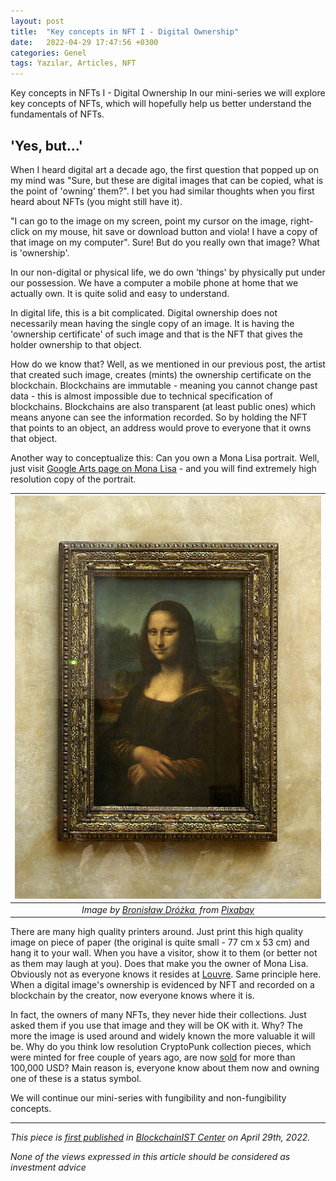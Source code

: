 ```yaml
---
layout: post
title:  "Key concepts in NFT I - Digital Ownership"
date:   2022-04-29 17:47:56 +0300
categories: Genel
tags: Yazılar, Articles, NFT
---
```


Key concepts in NFTs I - Digital Ownership 
In our mini-series we will explore key concepts of NFTs, which will hopefully help us better understand the fundamentals of NFTs. 

## 'Yes, but...'
When I heard digital art a decade ago, the first question that popped up on my mind was "Sure, but these are digital images that can be copied, what is the point of 'owning' them?".  I bet you had similar thoughts when you first heard about NFTs (you might still have it). 

"I can go to the image on my screen, point my cursor on the image, right-click on my mouse, hit save or download button and viola! I have a copy of that image on my computer". Sure! But do you really own that image? What is 'ownership'. 

In our non-digital or physical life, we do own 'things' by physically put under our possession. We have a computer a mobile phone at home that we actually own. It is quite solid and easy to understand. 

In digital life, this is a bit complicated. Digital ownership does not necessarily mean having the single copy of an image. It is having the 'ownership certificate' of such image and that is the NFT that gives the holder ownership to that object. 

How do we know that? Well, as we mentioned in our previous post, the artist that created such image, creates (mints) the ownership certificate on the blockchain. Blockchains are immutable - meaning you cannot change past data - this is almost impossible due to technical specification of blockchains. Blockchains are also transparent (at least public ones) which means anyone can see the information recorded. So by holding the NFT that points to an object, an address would prove to everyone that it owns that object. 

Another way to conceptualize this: Can you own a Mona Lisa portrait. Well, just visit [Google Arts page on Mona Lisa]((https://artsandculture.google.com/asset/portrait-de-lisa-gherardini-%C3%A9pouse-de-francesco-del-giocondo-dite-monna-lisa-la-gioconda-ou-la-joconde/EQEwC4DDeM7qkA?hl=en)) - and you will find extremely high resolution copy of the portrait. 

| ![mona_lisa](/assets/mona_lisa-1053852_800.jpg)|
|:--:| 
| *Image by [Bronisław Dróżka ](https://pixabay.com/users/uroburos-325152/) from [Pixabay](https://pixabay.com/)*|

There are many high quality printers around. Just print this high quality image on piece of paper (the original is quite small - 77 cm x 53 cm) and hang it to your wall. When you have a visitor, show it to them (or better not as them may laugh at you). Does that make you the owner of Mona Lisa. Obviously not as everyone knows it resides at [Louvre](https://en.wikipedia.org/wiki/Louvre). Same principle here. When a digital image's ownership is evidenced by NFT and recorded on a blockchain by the creator, now everyone knows where it is. 

In fact, the owners of many NFTs, they never hide their collections. Just asked them if you use that image and they will  be OK with it. Why? The more the image is used around and widely known the more valuable it will be. Why do you think low resolution CryptoPunk collection pieces, which were minted for free couple of years ago, are now [sold](https://opensea.io/collection/cryptopunks?tab=activity) for more than 100,000 USD?  Main reason is, everyone know about them now and owning one of these is a status symbol. 

We will continue our mini-series with fungibility and non-fungibility concepts. 

---
*This piece is [first published]() in [BlockchainIST Center](https://medium.com/blockchainist-center) on April 29th, 2022.*

*None of the views expressed in this article should be considered as investment advice*
